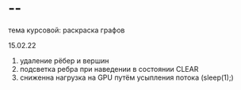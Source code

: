 # --
тема курсовой: раскраска графов


15.02.22
1) удаление рёбер и вершин 
2) подсветка ребра при наведении в состоянии CLEAR
3) сниженна нагрузка на GPU путём усыпления потока (sleep(1);)
